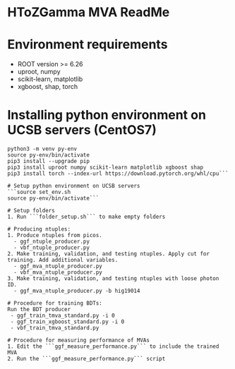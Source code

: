 # HToZGamma MVA ReadMe

# Environment requirements
- ROOT version >= 6.26
- uproot, numpy
- scikit-learn, matplotlib
- xgboost, shap, torch

# Installing python environment on UCSB servers (CentOS7)
```source set_env.sh
python3 -m venv py-env
source py-env/bin/activate
pip3 install --upgrade pip
pip3 install uproot numpy scikit-learn matplotlib xgboost shap 
pip3 install torch --index-url https://download.pytorch.org/whl/cpu```

# Setup python environment on UCSB servers
```source set_env.sh
source py-env/bin/activate```

# Setup folders
1. Run ```folder_setup.sh``` to make empty folders

# Producing ntuples:
1. Produce ntuples from picos. 
  - ggf_ntuple_producer.py
  - vbf_ntuple_producer.py
2. Make training, validation, and testing ntuples. Apply cut for training. Add additional variables.
  - ggf_mva_ntuple_producer.py
  - vbf_mva_ntuple_producer.py
3. Make training, validation, and testing ntuples with loose photon ID.
  - ggf_mva_ntuple_producer.py -b hig19014

# Procedure for training BDTs:
Run the BDT producer
 - ggf_train_tmva_standard.py -i 0
 - ggf_train_xgboost_standard.py -i 0
 - vbf_train_tmva_standard.py

# Procedure for measuring performance of MVAs
1. Edit the ```ggf_measure_performance.py``` to include the trained MVA
2. Run the ```ggf_measure_performance.py``` script
